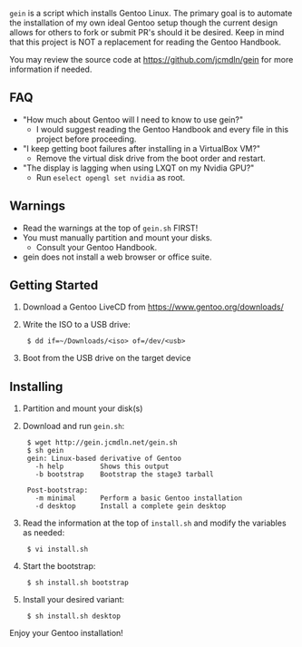 `gein` is a script which installs Gentoo Linux. The primary goal is to
automate the installation of my own ideal Gentoo setup though the
current design allows for others to fork or submit PR's should it be
desired. Keep in mind that this project is NOT a replacement for reading
the Gentoo Handbook.

You may review the source code at https://github.com/jcmdln/gein for
more information if needed.


## FAQ
- "How much about Gentoo will I need to know to use gein?"
  - I would suggest reading the Gentoo Handbook and every file in this
    project before proceeding.
- "I keep getting boot failures after installing in a VirtualBox VM?"
  - Remove the virtual disk drive from the boot order and restart.
- "The display is lagging when using LXQT on my Nvidia GPU?"
  - Run `eselect opengl set nvidia` as root.


## Warnings
- Read the warnings at the top of `gein.sh` FIRST!
- You must manually partition and mount your disks.
  - Consult your Gentoo Handbook.
- gein does not install a web browser or office suite.


## Getting Started
1. Download a Gentoo LiveCD from https://www.gentoo.org/downloads/

2. Write the ISO to a USB drive:

        $ dd if=~/Downloads/<iso> of=/dev/<usb>

3. Boot from the USB drive on the target device


## Installing
1. Partition and mount your disk(s)
2. Download and run `gein.sh`:

        $ wget http://gein.jcmdln.net/gein.sh
        $ sh gein
        gein: Linux-based derivative of Gentoo
          -h help         Shows this output
          -b bootstrap    Bootstrap the stage3 tarball

        Post-bootstrap:
          -m minimal      Perform a basic Gentoo installation
          -d desktop      Install a complete gein desktop

3. Read the information at the top of `install.sh` and modify the
variables as needed:

        $ vi install.sh

4. Start the bootstrap:

        $ sh install.sh bootstrap

5. Install your desired variant:

        $ sh install.sh desktop

Enjoy your Gentoo installation!
